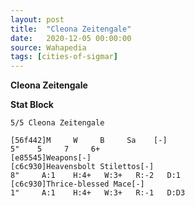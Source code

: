 ```yaml
---
layout: post
title:  "Cleona Zeitengale"
date:   2020-12-05 00:00:00
source: Wahapedia
tags: [cities-of-sigmar]
---
```


**Cleona Zeitengale**

**Stat Block**
```
5/5 Cleona Zeitengale
```

```
[56f442]M     W     B     Sa    [-]
5"    5     7     6+    
[e85545]Weapons[-]
[c6c930]Heavensbolt Stilettos[-]
8"     A:1    H:4+   W:3+   R:-2   D:1   
[c6c930]Thrice-blessed Mace[-]
1"     A:1    H:4+   W:3+   R:-1   D:D3  
```
    